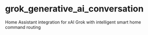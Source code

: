 # grok_generative_ai_conversation
Home Assistant integration for xAI Grok with intelligent smart home command routing
